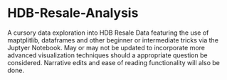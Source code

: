 # HDB-Resale-Analysis
A cursory data exploration into HDB Resale Data featuring the use of maptplitlib, dataframes and other beginner or intermediate tricks via the Juptyer Notebook. May or may not be updated to incorporate more advanced visualization techniques should a appropriate question be considered. Narrative edits and ease of reading functionality will also be done.
